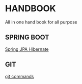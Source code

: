 # HANDBOOK
All in one hand book for all purpose
## SPRING BOOT
[Spring JPA Hibernate](https://gist.github.com/atishchoudhury/16c6e7290dcfde065cf359768fc351aa/e91ed6579dc6f0950fce2a3024b99347be418b79#file-readme-md)
## GIT
[git commands](/git-commands)
